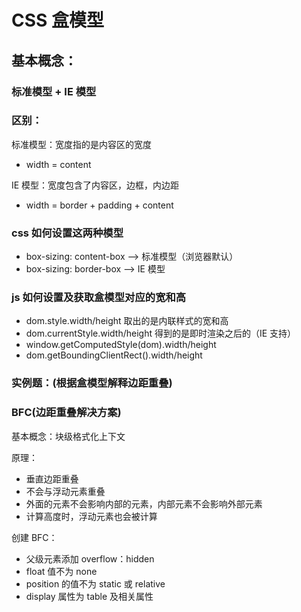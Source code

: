 # CSS 盒模型

## 基本概念：

### 标准模型 + IE 模型

### 区别：

标准模型：宽度指的是内容区的宽度

- width = content

IE 模型：宽度包含了内容区，边框，内边距

- width = border + padding + content

### css 如何设置这两种模型

- box-sizing: content-box --> 标准模型（浏览器默认）
- box-sizing: border-box --> IE 模型

### js 如何设置及获取盒模型对应的宽和高

- dom.style.width/height 取出的是内联样式的宽和高
- dom.currentStyle.width/height 得到的是即时渲染之后的（IE 支持）
- window.getComputedStyle(dom).width/height
- dom.getBoundingClientRect().width/height

### 实例题：(根据盒模型解释边距重叠)

### BFC(边距重叠解决方案)

基本概念：块级格式化上下文

原理：

- 垂直边距重叠
- 不会与浮动元素重叠
- 外面的元素不会影响内部的元素，内部元素不会影响外部元素
- 计算高度时，浮动元素也会被计算

创建 BFC：

- 父级元素添加 overflow：hidden
- float 值不为 none
- position 的值不为 static 或 relative
- display 属性为 table 及相关属性

